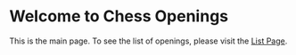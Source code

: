 # Welcome to Chess Openings

This is the main page. To see the list of openings, please visit the [List Page](/list.html).
